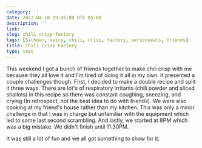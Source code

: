 ```yaml
---
category: ''
date: 2022-04-10 19:45:08 UTC-05:00
description: ''
link: ''
slug: chili-crisp-factory
tags: [Sichuan, spicy, chili, crisp, factory, seriouseats, friends]
title: Chili Crisp Factory
type: text
---
```

This weekend I got a bunch of friends together to make chili crisp with me because they all love it and I'm tired of doing it all in my own.
It presented a couple challenges though.
First, I decided to make a double recipe and split it three ways.
There are lot's of respiratory irritants (chili powder and sliced shallots) in this recipe so there was constant coughing, sneezing, and crying (In retrospect, not the best idea to do with friends).
We were also cooking at my friend's house rather than my kitchen.
This was only a minor challenge in that I was in charge but unfamiliar with the equipment which led to some last second scrambling.
And lastly, we started at 8PM which was a big mistake. We didn't finish until 11:30PM.

It was still a lot of fun and we all got something to show for it.